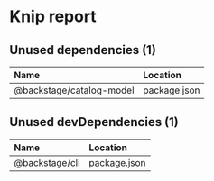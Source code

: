 # Knip report

## Unused dependencies (1)

| Name                     | Location     |
|:-------------------------|:-------------|
| @backstage/catalog-model | package.json |

## Unused devDependencies (1)

| Name           | Location     |
|:---------------|:-------------|
| @backstage/cli | package.json |

